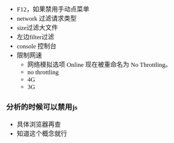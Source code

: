 <span  style="font-family: Simsun,serif; font-size: 17px; ">

- F12，如果禁用手动点菜单
- network 过滤请求类型
- size过滤大文件
- 左边filter过滤
- console 控制台
- 限制网速
    - 网络模拟选项 Online 现在被重命名为 No Throttling。
    - no throttling
    - 4G
    - 3G

### 分析的时候可以禁用js

- 具体浏览器再查
- 知道这个概念就行

</span>